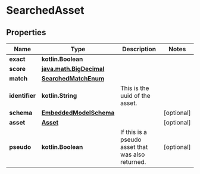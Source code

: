
# SearchedAsset

## Properties
Name | Type | Description | Notes
------------ | ------------- | ------------- | -------------
**exact** | **kotlin.Boolean** |  | 
**score** | [**java.math.BigDecimal**](java.math.BigDecimal) |  | 
**match** | [**SearchedMatchEnum**](SearchedMatchEnum.md) |  | 
**identifier** | **kotlin.String** | This is the uuid of the asset. | 
**schema** | [**EmbeddedModelSchema**](EmbeddedModelSchema.md) |  |  [optional]
**asset** | [**Asset**](Asset.md) |  |  [optional]
**pseudo** | **kotlin.Boolean** | If this is a pseudo asset that was also returned. |  [optional]



